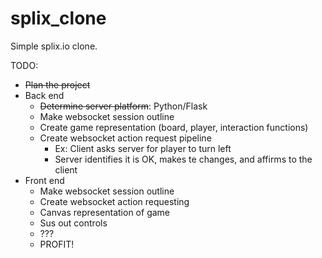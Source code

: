 # splix_clone
Simple splix.io clone.

TODO:
- ~~Plan the project~~
- Back end
  - ~~Determine server platform~~: Python/Flask
  - Make websocket session outline
  - Create game representation (board, player, interaction functions)
  - Create websocket action request pipeline
    - Ex: Client asks server for player to turn left
    - Server identifies it is OK, makes te changes, and affirms to the client
- Front end
  - Make websocket session outline
  - Create websocket action requesting
  - Canvas representation of game
  - Sus out controls
  - ???
  - PROFIT!
